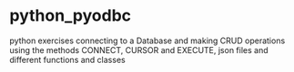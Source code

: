 # python_pyodbc
python exercises connecting to a Database and making CRUD operations
using the methods CONNECT, CURSOR and EXECUTE, json files and different functions and classes
